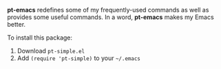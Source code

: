**pt-emacs** redefines some of my frequently-used commands as well as
provides some useful commands. In a word, **pt-emacs**
makes my Emacs better.

To install this package:

1.  Download `pt-simple.el`
2.  Add `(require 'pt-simple)` to your `~/.emacs`

